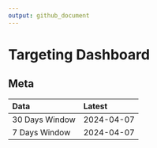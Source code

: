 ```yaml
---
output: github_document
---
```


# Targeting Dashboard



## Meta


|Data           |Latest     |
|:--------------|:----------|
|30 Days Window |2024-04-07 |
|7 Days Window  |2024-04-07 |
